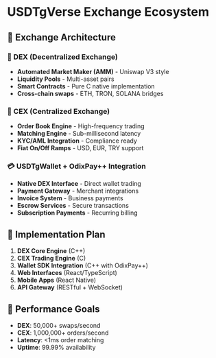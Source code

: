 <!--
==============================================
 File:        README.md
 Author:      Irfan Gedik
 Created:     27.09.2025
 Last Update: 27.09.2025
 Version:     1.0

 Description:
   USDTgVerse Exchange Ecosystem
   
   Exchange ecosystem documentation including:
   - DEX and CEX architecture
   - Automated market maker implementation
   - Liquidity pool management
   - Cross-chain swap mechanisms
   - Trading interface development

 License:
   MIT License
==============================================
-->

# USDTgVerse Exchange Ecosystem

## 🏦 Exchange Architecture

### 🔄 DEX (Decentralized Exchange)
- **Automated Market Maker (AMM)** - Uniswap V3 style
- **Liquidity Pools** - Multi-asset pairs
- **Smart Contracts** - Pure C native implementation
- **Cross-chain swaps** - ETH, TRON, SOLANA bridges

### 🏪 CEX (Centralized Exchange)
- **Order Book Engine** - High-frequency trading
- **Matching Engine** - Sub-millisecond latency
- **KYC/AML Integration** - Compliance ready
- **Fiat On/Off Ramps** - USD, EUR, TRY support

### 💳 USDTgWallet + OdixPay++ Integration
- **Native DEX Interface** - Direct wallet trading
- **Payment Gateway** - Merchant integrations
- **Invoice System** - Business payments
- **Escrow Services** - Secure transactions
- **Subscription Payments** - Recurring billing

## 🎯 Implementation Plan

1. **DEX Core Engine** (C++)
2. **CEX Trading Engine** (C)
3. **Wallet SDK Integration** (C++ with OdixPay++)
4. **Web Interfaces** (React/TypeScript)
5. **Mobile Apps** (React Native)
6. **API Gateway** (RESTful + WebSocket)

## 🚀 Performance Goals

- **DEX**: 50,000+ swaps/second
- **CEX**: 1,000,000+ orders/second  
- **Latency**: <1ms order matching
- **Uptime**: 99.99% availability
